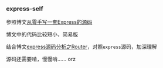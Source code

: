 ### express-self

参照博文[从零手写一套Express的源码](<https://juejin.im/post/5e532e65518825490966da43#heading-10>)

博文中的代码比较短小，简易版

结合博文[express源码分析之Router](<https://cnodejs.org/topic/5746cdcf991011691ef17b88>)，对照`express`源码，加深理解

源码还需要啃，慢慢啃...... orz

